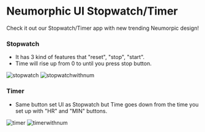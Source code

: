 # Neumorphic UI Stopwatch/Timer

Check it out our Stopwatch/Timer app with new trending Neumorpic design!

### Stopwatch

* It has 3 kind of features that "reset", "stop", "start".
* Time will rise up from 0 to until you press stop button.

![stopwatch](https://user-images.githubusercontent.com/35230852/85907593-dd27c480-b7c6-11ea-9e84-fd8b51b4d509.png)
![stopwatchwithnum](https://user-images.githubusercontent.com/35230852/85907595-def18800-b7c6-11ea-8f42-1fa805d0c0c8.png)


### Timer

* Same button set UI as Stopwatch but Time goes down from the time you set up with "HR" and "MIN" buttons.

![timer](https://user-images.githubusercontent.com/35230852/85907581-d0a36c00-b7c6-11ea-831a-5e04ac98324b.png)
![timerwithnum](https://user-images.githubusercontent.com/35230852/85907589-dac56a80-b7c6-11ea-880e-9b7c28e702f4.png)
